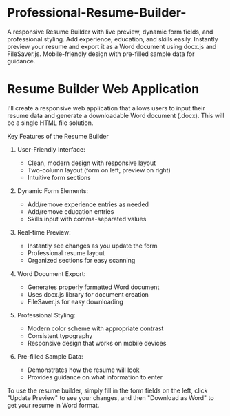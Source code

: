 # Professional-Resume-Builder-
A responsive Resume Builder with live preview, dynamic form fields, and professional styling. Add experience, education, and skills easily. Instantly preview your resume and export it as a Word document using docx.js and FileSaver.js. Mobile-friendly design with pre-filled sample data for guidance.
# Resume Builder Web Application

I'll create a responsive web application that allows users to input their resume data and generate a downloadable Word document (.docx). This will be a single HTML file solution.

 Key Features of the Resume Builder

1. User-Friendly Interface:
   - Clean, modern design with responsive layout
   - Two-column layout (form on left, preview on right)
   - Intuitive form sections

2. Dynamic Form Elements:
   - Add/remove experience entries as needed
   - Add/remove education entries
   - Skills input with comma-separated values

3. Real-time Preview:
   - Instantly see changes as you update the form
   - Professional resume layout
   - Organized sections for easy scanning

4. Word Document Export:
   - Generates properly formatted Word document
   - Uses docx.js library for document creation
   - FileSaver.js for easy downloading

5. Professional Styling:
   - Modern color scheme with appropriate contrast
   - Consistent typography
   - Responsive design that works on mobile devices

6. Pre-filled Sample Data:
   - Demonstrates how the resume will look
   - Provides guidance on what information to enter

To use the resume builder, simply fill in the form fields on the left, click "Update Preview" to see your changes, and then "Download as Word" to get your resume in Word format.
